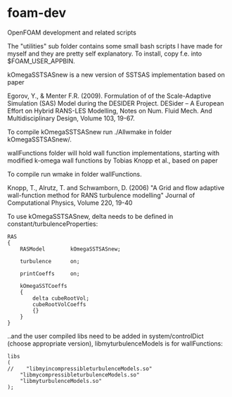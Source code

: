 # foam-dev
OpenFOAM development and related scripts

The "utilities" sub folder contains some small bash scripts I have made for
myself and they are pretty self explanatory. To install, copy f.e.
into $FOAM_USER_APPBIN.

kOmegaSSTSASnew is a new version of SSTSAS implementation based on paper

Egorov, Y., & Menter F.R. (2009).
Formulation of of the Scale-Adaptive Simulation (SAS) Model during the
DESIDER Project.
DESider – A European Effort on Hybrid RANS-LES Modelling,
Notes on Num. Fluid Mech. And Multidisciplinary Design,
Volume 103, 19-67.

To compile kOmegaSSTSASnew run ./Allwmake in folder kOmegaSSTSASnew/.

wallFunctions folder will hold wall function implementations, starting
with modified k-omega wall functions by Tobias Knopp et al., based on paper

To compile run wmake in folder wallFunctions.

Knopp, T., Alrutz, T. and Schwamborn, D. (2006)
"A Grid and flow adaptive wall-function method for RANS turbulence
modelling"
Journal of Computational Physics,
Volume 220, 19-40

To use kOmegaSSTSASnew, delta needs to be defined in
constant/turbulenceProperties:

```
RAS
{
    RASModel        kOmegaSSTSASnew;

    turbulence      on;

    printCoeffs     on;

    kOmegaSSTCoeffs
    {
        delta cubeRootVol;
        cubeRootVolCoeffs
        {}
    }
}
```
..and the user compiled libs need to be added in system/controlDict
(choose appropriate version), libmyturbulenceModels is for wallFunctions:

```
libs
(
//    "libmyincompressibleturbulenceModels.so"
    "libmycompressibleturbulenceModels.so"
    "libmyturbulenceModels.so"
);
```

